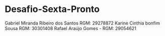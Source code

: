 # Desafio-Sexta-Pronto

Gabriel Miranda Ribeiro dos Santos RGM: 29278872
Karine Cinthia bonfim Sousa RGM: 30301408
Rafael Araújo Gomes - RGM: 29054621
